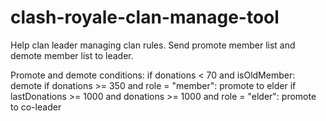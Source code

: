 # clash-royale-clan-manage-tool
Help clan leader managing clan rules.
Send promote member list and demote member list to leader.

Promote and demote conditions:
if donations < 70 and isOldMember:
    demote
if donations >= 350 and role = "member":
    promote to elder
if lastDonations >= 1000 and donations >= 1000 and role = "elder":
    promote to co-leader